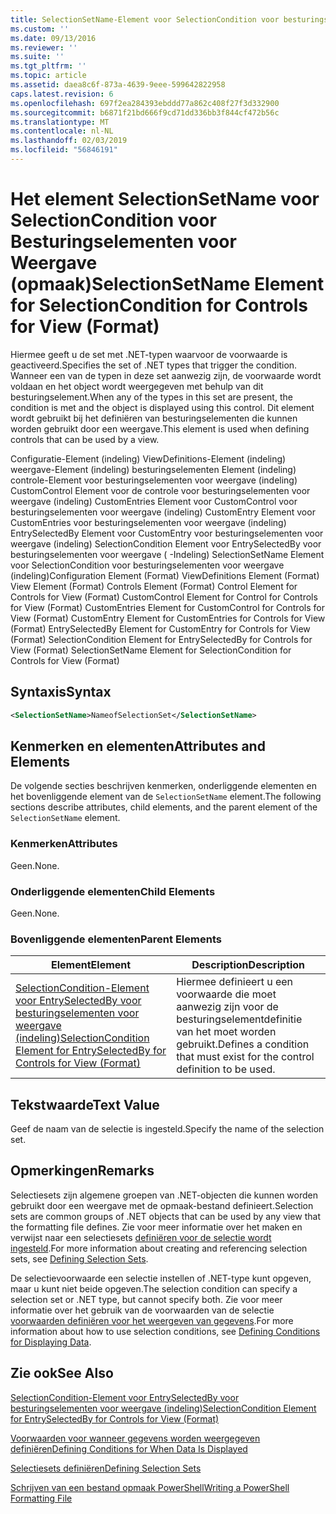 ```yaml
---
title: SelectionSetName-Element voor SelectionCondition voor besturingselementen voor weergave (indeling) | Microsoft Docs
ms.custom: ''
ms.date: 09/13/2016
ms.reviewer: ''
ms.suite: ''
ms.tgt_pltfrm: ''
ms.topic: article
ms.assetid: daea8c6f-873a-4639-9eee-599642822958
caps.latest.revision: 6
ms.openlocfilehash: 697f2ea284393ebddd77a862c408f27f3d332900
ms.sourcegitcommit: b6871f21bd666f9cd71dd336bb3f844cf472b56c
ms.translationtype: MT
ms.contentlocale: nl-NL
ms.lasthandoff: 02/03/2019
ms.locfileid: "56846191"
---
```

# <a name="selectionsetname-element-for-selectioncondition-for-controls-for-view-format"></a><span data-ttu-id="40809-102">Het element SelectionSetName voor SelectionCondition voor Besturingselementen voor Weergave (opmaak)</span><span class="sxs-lookup"><span data-stu-id="40809-102">SelectionSetName Element for SelectionCondition for Controls for View (Format)</span></span>

<span data-ttu-id="40809-103">Hiermee geeft u de set met .NET-typen waarvoor de voorwaarde is geactiveerd.</span><span class="sxs-lookup"><span data-stu-id="40809-103">Specifies the set of .NET types that trigger the condition.</span></span> <span data-ttu-id="40809-104">Wanneer een van de typen in deze set aanwezig zijn, de voorwaarde wordt voldaan en het object wordt weergegeven met behulp van dit besturingselement.</span><span class="sxs-lookup"><span data-stu-id="40809-104">When any of the types in this set are present, the condition is met and the object is displayed using this control.</span></span> <span data-ttu-id="40809-105">Dit element wordt gebruikt bij het definiëren van besturingselementen die kunnen worden gebruikt door een weergave.</span><span class="sxs-lookup"><span data-stu-id="40809-105">This element is used when defining controls that can be used by a view.</span></span>

<span data-ttu-id="40809-106">Configuratie-Element (indeling) ViewDefinitions-Element (indeling) weergave-Element (indeling) besturingselementen Element (indeling) controle-Element voor besturingselementen voor weergave (indeling) CustomControl Element voor de controle voor besturingselementen voor weergave (indeling) CustomEntries Element voor CustomControl voor besturingselementen voor weergave (indeling) CustomEntry Element voor CustomEntries voor besturingselementen voor weergave (indeling) EntrySelectedBy Element voor CustomEntry voor besturingselementen voor weergave (indeling) SelectionCondition Element voor EntrySelectedBy voor besturingselementen voor weergave ( -Indeling) SelectionSetName Element voor SelectionCondition voor besturingselementen voor weergave (indeling)</span><span class="sxs-lookup"><span data-stu-id="40809-106">Configuration Element (Format) ViewDefinitions Element (Format) View Element (Format) Controls Element (Format) Control Element for Controls for View (Format) CustomControl Element for Control for Controls for View (Format) CustomEntries Element for CustomControl for Controls for View (Format) CustomEntry Element for CustomEntries for Controls for View (Format) EntrySelectedBy Element for CustomEntry for Controls for View (Format) SelectionCondition Element for EntrySelectedBy for Controls for View (Format) SelectionSetName Element for SelectionCondition for Controls for View (Format)</span></span>

## <a name="syntax"></a><span data-ttu-id="40809-107">Syntaxis</span><span class="sxs-lookup"><span data-stu-id="40809-107">Syntax</span></span>

```xml
<SelectionSetName>NameofSelectionSet</SelectionSetName>
```

## <a name="attributes-and-elements"></a><span data-ttu-id="40809-108">Kenmerken en elementen</span><span class="sxs-lookup"><span data-stu-id="40809-108">Attributes and Elements</span></span>

<span data-ttu-id="40809-109">De volgende secties beschrijven kenmerken, onderliggende elementen en het bovenliggende element van de `SelectionSetName` element.</span><span class="sxs-lookup"><span data-stu-id="40809-109">The following sections describe attributes, child elements, and the parent element of the `SelectionSetName` element.</span></span>

### <a name="attributes"></a><span data-ttu-id="40809-110">Kenmerken</span><span class="sxs-lookup"><span data-stu-id="40809-110">Attributes</span></span>

<span data-ttu-id="40809-111">Geen.</span><span class="sxs-lookup"><span data-stu-id="40809-111">None.</span></span>

### <a name="child-elements"></a><span data-ttu-id="40809-112">Onderliggende elementen</span><span class="sxs-lookup"><span data-stu-id="40809-112">Child Elements</span></span>

<span data-ttu-id="40809-113">Geen.</span><span class="sxs-lookup"><span data-stu-id="40809-113">None.</span></span>

### <a name="parent-elements"></a><span data-ttu-id="40809-114">Bovenliggende elementen</span><span class="sxs-lookup"><span data-stu-id="40809-114">Parent Elements</span></span>

|<span data-ttu-id="40809-115">Element</span><span class="sxs-lookup"><span data-stu-id="40809-115">Element</span></span>|<span data-ttu-id="40809-116">Description</span><span class="sxs-lookup"><span data-stu-id="40809-116">Description</span></span>|
|-------------|-----------------|
|[<span data-ttu-id="40809-117">SelectionCondition-Element voor EntrySelectedBy voor besturingselementen voor weergave (indeling)</span><span class="sxs-lookup"><span data-stu-id="40809-117">SelectionCondition Element for EntrySelectedBy for Controls for View (Format)</span></span>](./selectioncondition-element-for-entryselectedby-for-controls-for-view-format.md)|<span data-ttu-id="40809-118">Hiermee definieert u een voorwaarde die moet aanwezig zijn voor de besturingselementdefinitie van het moet worden gebruikt.</span><span class="sxs-lookup"><span data-stu-id="40809-118">Defines a condition that must exist for the control definition to be used.</span></span>|

## <a name="text-value"></a><span data-ttu-id="40809-119">Tekstwaarde</span><span class="sxs-lookup"><span data-stu-id="40809-119">Text Value</span></span>

<span data-ttu-id="40809-120">Geef de naam van de selectie is ingesteld.</span><span class="sxs-lookup"><span data-stu-id="40809-120">Specify the name of the selection set.</span></span>

## <a name="remarks"></a><span data-ttu-id="40809-121">Opmerkingen</span><span class="sxs-lookup"><span data-stu-id="40809-121">Remarks</span></span>

<span data-ttu-id="40809-122">Selectiesets zijn algemene groepen van .NET-objecten die kunnen worden gebruikt door een weergave met de opmaak-bestand definieert.</span><span class="sxs-lookup"><span data-stu-id="40809-122">Selection sets are common groups of .NET objects that can be used by any view that the formatting file defines.</span></span> <span data-ttu-id="40809-123">Zie voor meer informatie over het maken en verwijst naar een selectiesets [definiëren voor de selectie wordt ingesteld](./defining-selection-sets.md).</span><span class="sxs-lookup"><span data-stu-id="40809-123">For more information about creating and referencing selection sets, see [Defining Selection Sets](./defining-selection-sets.md).</span></span>

<span data-ttu-id="40809-124">De selectievoorwaarde een selectie instellen of .NET-type kunt opgeven, maar u kunt niet beide opgeven.</span><span class="sxs-lookup"><span data-stu-id="40809-124">The selection condition can specify a selection set or .NET type, but cannot specify both.</span></span> <span data-ttu-id="40809-125">Zie voor meer informatie over het gebruik van de voorwaarden van de selectie [voorwaarden definiëren voor het weergeven van gegevens](./defining-conditions-for-displaying-data.md).</span><span class="sxs-lookup"><span data-stu-id="40809-125">For more information about how to use selection conditions, see [Defining Conditions for Displaying Data](./defining-conditions-for-displaying-data.md).</span></span>

## <a name="see-also"></a><span data-ttu-id="40809-126">Zie ook</span><span class="sxs-lookup"><span data-stu-id="40809-126">See Also</span></span>

[<span data-ttu-id="40809-127">SelectionCondition-Element voor EntrySelectedBy voor besturingselementen voor weergave (indeling)</span><span class="sxs-lookup"><span data-stu-id="40809-127">SelectionCondition Element for EntrySelectedBy for Controls for View (Format)</span></span>](./selectioncondition-element-for-entryselectedby-for-controls-for-view-format.md)

[<span data-ttu-id="40809-128">Voorwaarden voor wanneer gegevens worden weergegeven definiëren</span><span class="sxs-lookup"><span data-stu-id="40809-128">Defining Conditions for When Data Is Displayed</span></span>](./defining-conditions-for-displaying-data.md)

[<span data-ttu-id="40809-129">Selectiesets definiëren</span><span class="sxs-lookup"><span data-stu-id="40809-129">Defining Selection Sets</span></span>](./defining-selection-sets.md)

[<span data-ttu-id="40809-130">Schrijven van een bestand opmaak PowerShell</span><span class="sxs-lookup"><span data-stu-id="40809-130">Writing a PowerShell Formatting File</span></span>](./writing-a-powershell-formatting-file.md)
